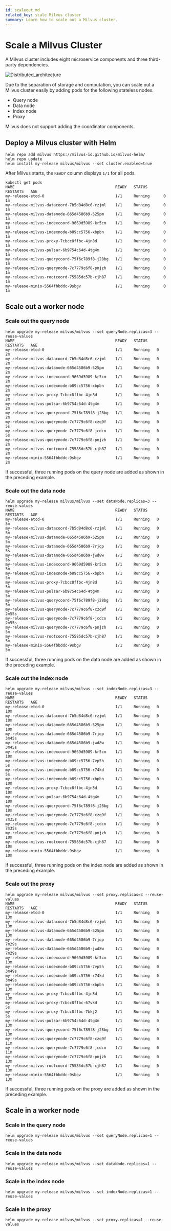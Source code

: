 ```yaml
---
id: scaleout.md
related_key: scale Milvus cluster
summary: Learn how to scale out a Milvus cluster.
---
```


# Scale a Milvus Cluster

A Milvus cluster includes eight microservice components and three third-party dependencies. 

![Distributed_architecture](../../../assets/distributed_architecture.jpg)

Due to the separation of storage and computation, you can scale out a Milvus cluster easily by adding pods for the following stateless nodes.

- Query node
- Data node
- Index node
- Proxy

<div class="alert note">
Milvus does not support adding the coordinator components.
</div>

## Deploy a Milvus cluster with Helm
```
helm repo add milvus https://milvus-io.github.io/milvus-helm/
helm repo update
helm install my-release milvus/milvus --set cluster.enabled=true
```
After Milvus starts, the `READY` column displays `1/1` for all pods.

```
kubectl get pods
NAME                                            READY   STATUS       RESTARTS   AGE
my-release-etcd-0                               1/1     Running      0          1m
my-release-milvus-datacoord-7b5d84d8c6-rzjml    1/1     Running      0          1m
my-release-milvus-datanode-665d4586b9-525pm     1/1     Running      0          1m
my-release-milvus-indexcoord-9669d5989-kr5cm    1/1     Running      0          1m
my-release-milvus-indexnode-b89cc5756-xbpbn     1/1     Running      0          1m
my-release-milvus-proxy-7cbcc8ffbc-4jn8d        1/1     Running      0          1m
my-release-milvus-pulsar-6b9754c64d-4tg4m       1/1     Running      0          1m
my-release-milvus-querycoord-75f6c789f8-j28bg   1/1     Running      0          1m
my-release-milvus-querynode-7c7779c6f8-pnjzh    1/1     Running      0          1m
my-release-milvus-rootcoord-75585dc57b-cjh87    1/1     Running      0          1m
my-release-minio-5564fbbddc-9sbgv               1/1     Running      0          1m
```

## Scale out a worker node

### Scale out the query node
```
helm upgrade my-release milvus/milvus --set queryNode.replicas=3 --reuse-values
NAME                                            READY   STATUS    RESTARTS   AGE
my-release-etcd-0                               1/1     Running   0          2m
my-release-milvus-datacoord-7b5d84d8c6-rzjml    1/1     Running   0          2m
my-release-milvus-datanode-665d4586b9-525pm     1/1     Running   0          2m
my-release-milvus-indexcoord-9669d5989-kr5cm    1/1     Running   0          2m
my-release-milvus-indexnode-b89cc5756-xbpbn     1/1     Running   0          2m
my-release-milvus-proxy-7cbcc8ffbc-4jn8d        1/1     Running   0          2m
my-release-milvus-pulsar-6b9754c64d-4tg4m       1/1     Running   0          2m
my-release-milvus-querycoord-75f6c789f8-j28bg   1/1     Running   0          2m
my-release-milvus-querynode-7c7779c6f8-czq9f    1/1     Running   0          5s
my-release-milvus-querynode-7c7779c6f8-jcdcn    1/1     Running   0          5s
my-release-milvus-querynode-7c7779c6f8-pnjzh    1/1     Running   0          2m
my-release-milvus-rootcoord-75585dc57b-cjh87    1/1     Running   0          2m
my-release-minio-5564fbbddc-9sbgv               1/1     Running   0          2m
```

If successful, three running pods on the query node are added as shown in the preceding example.


### Scale out the data node
```
helm upgrade my-release milvus/milvus --set dataNode.replicas=3 --reuse-values
NAME                                            READY   STATUS    RESTARTS   AGE
my-release-etcd-0                               1/1     Running   0          5m
my-release-milvus-datacoord-7b5d84d8c6-rzjml    1/1     Running   0          5m
my-release-milvus-datanode-665d4586b9-525pm     1/1     Running   0          5m
my-release-milvus-datanode-665d4586b9-7rjqp     1/1     Running   0          5s
my-release-milvus-datanode-665d4586b9-jwd8w     1/1     Running   0          5s
my-release-milvus-indexcoord-9669d5989-kr5cm    1/1     Running   0          5m
my-release-milvus-indexnode-b89cc5756-xbpbn     1/1     Running   0          5m
my-release-milvus-proxy-7cbcc8ffbc-4jn8d        1/1     Running   0          5m
my-release-milvus-pulsar-6b9754c64d-4tg4m       1/1     Running   0          5m
my-release-milvus-querycoord-75f6c789f8-j28bg   1/1     Running   0          5m
my-release-milvus-querynode-7c7779c6f8-czq9f    1/1     Running   0          2m55s
my-release-milvus-querynode-7c7779c6f8-jcdcn    1/1     Running   0          2m55s
my-release-milvus-querynode-7c7779c6f8-pnjzh    1/1     Running   0          5m
my-release-milvus-rootcoord-75585dc57b-cjh87    1/1     Running   0          5m
my-release-minio-5564fbbddc-9sbgv               1/1     Running   0          5m
```

If successful, three running pods on the data node are added as shown in the preceding example.

### Scale out the index node
```
helm upgrade my-release milvus/milvus --set indexNode.replicas=3 --reuse-values
NAME                                            READY   STATUS    RESTARTS   AGE
my-release-etcd-0                               1/1     Running   0          10m
my-release-milvus-datacoord-7b5d84d8c6-rzjml    1/1     Running   0          10m
my-release-milvus-datanode-665d4586b9-525pm     1/1     Running   0          10m
my-release-milvus-datanode-665d4586b9-7rjqp     1/1     Running   0          3m45s
my-release-milvus-datanode-665d4586b9-jwd8w     1/1     Running   0          3m45s
my-release-milvus-indexcoord-9669d5989-kr5cm    1/1     Running   0          10m
my-release-milvus-indexnode-b89cc5756-7vp5h     1/1     Running   0          5s
my-release-milvus-indexnode-b89cc5756-r74kd     1/1     Running   0          5s
my-release-milvus-indexnode-b89cc5756-xbpbn     1/1     Running   0          10m
my-release-milvus-proxy-7cbcc8ffbc-4jn8d        1/1     Running   0          10m
my-release-milvus-pulsar-6b9754c64d-4tg4m       1/1     Running   0          10m
my-release-milvus-querycoord-75f6c789f8-j28bg   1/1     Running   0          10m
my-release-milvus-querynode-7c7779c6f8-czq9f    1/1     Running   0          7m35s
my-release-milvus-querynode-7c7779c6f8-jcdcn    1/1     Running   0          7m35s
my-release-milvus-querynode-7c7779c6f8-pnjzh    1/1     Running   0          10m
my-release-milvus-rootcoord-75585dc57b-cjh87    1/1     Running   0          10m
my-release-minio-5564fbbddc-9sbgv               1/1     Running   0          10m
```

If successful, three running pods on the index node are added as shown in the preceding example.

### Scale out the proxy
```
helm upgrade my-release milvus/milvus --set proxy.replicas=3 --reuse-values
NAME                                            READY   STATUS    RESTARTS   AGE
my-release-etcd-0                               1/1     Running   0          13m
my-release-milvus-datacoord-7b5d84d8c6-rzjml    1/1     Running   0          13m
my-release-milvus-datanode-665d4586b9-525pm     1/1     Running   0          13m
my-release-milvus-datanode-665d4586b9-7rjqp     1/1     Running   0          7m29s
my-release-milvus-datanode-665d4586b9-jwd8w     1/1     Running   0          7m29s
my-release-milvus-indexcoord-9669d5989-kr5cm    1/1     Running   0          13m
my-release-milvus-indexnode-b89cc5756-7vp5h     1/1     Running   0          3m49s
my-release-milvus-indexnode-b89cc5756-r74kd     1/1     Running   0          3m49s
my-release-milvus-indexnode-b89cc5756-xbpbn     1/1     Running   0          13m
my-release-milvus-proxy-7cbcc8ffbc-4jn8d        1/1     Running   0          13m
my-release-milvus-proxy-7cbcc8ffbc-67vkd        1/1     Running   0          5s
my-release-milvus-proxy-7cbcc8ffbc-7bkj2        1/1     Running   0          5s
my-release-milvus-pulsar-6b9754c64d-4tg4m       1/1     Running   0          13m
my-release-milvus-querycoord-75f6c789f8-j28bg   1/1     Running   0          13m
my-release-milvus-querynode-7c7779c6f8-czq9f    1/1     Running   0          11m
my-release-milvus-querynode-7c7779c6f8-jcdcn    1/1     Running   0          11m
my-release-milvus-querynode-7c7779c6f8-pnjzh    1/1     Running   0          13m
my-release-milvus-rootcoord-75585dc57b-cjh87    1/1     Running   0          13m
my-release-minio-5564fbbddc-9sbgv               1/1     Running   0          13m
```

If successful, three running pods on the proxy are added as shown in the preceding example.

## Scale in a worker node

### Scale in the query node

```
helm upgrade my-release milvus/milvus --set queryNode.replicas=1 --reuse-values
```

### Scale in the data node

```
helm upgrade my-release milvus/milvus --set dataNode.replicas=1 --reuse-values
```

### Scale in the index node
```
helm upgrade my-release milvus/milvus --set indexNode.replicas=1 --reuse-values
```

### Scale in the proxy

```
helm upgrade my-release milvus/milvus --set proxy.replicas=1 --reuse-values
```
